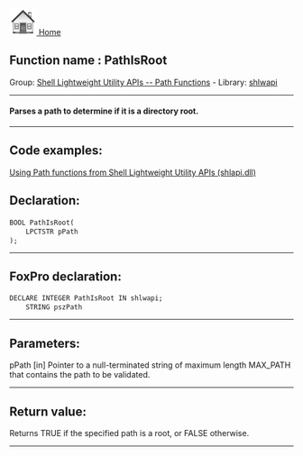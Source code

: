 [<img src="../../images/home.png"> Home ](https://github.com/VFPX/Win32API)  

## Function name : PathIsRoot
Group: [Shell Lightweight Utility APIs -- Path Functions](../../functions_group.md#Shell_Lightweight_Utility_APIs_--_Path_Functions)  -  Library: [shlwapi](../../libraries.md#shlwapi)  
***  


#### Parses a path to determine if it is a directory root.
***  


## Code examples:
[Using Path functions from Shell Lightweight Utility APIs (shlapi.dll)](../../samples/sample_178.md)  

## Declaration:
```foxpro  
BOOL PathIsRoot(
    LPCTSTR pPath
);  
```  
***  


## FoxPro declaration:
```foxpro  
DECLARE INTEGER PathIsRoot IN shlwapi;
	STRING pszPath  
```  
***  


## Parameters:
pPath 
[in] Pointer to a null-terminated string of maximum length MAX_PATH that contains the path to be validated.  
***  


## Return value:
Returns TRUE if the specified path is a root, or FALSE otherwise.  
***  

